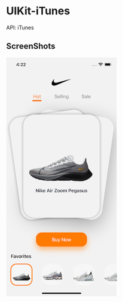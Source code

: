# UIKit-iTunes
API: iTunes

## ScreenShots
![Screenshot1](https://github.com/Alexander-Sobolev/SwiftUI-DesignOnlineStore/blob/main/SwiftUI-DesignOnlineStore/Screen/Screen1.png)
